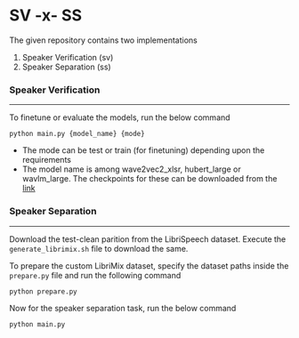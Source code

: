 # SV -x- SS
The given repository contains two implementations

1. Speaker Verification (sv)
2. Speaker Separation (ss)

### Speaker Verification
___
To finetune or evaluate the models, run the below command
```
python main.py {model_name} {mode}
```
- The mode can be test or train (for finetuning) depending upon the requirements
- The model name is among wave2vec2_xlsr, hubert_large or wavlm_large. The checkpoints for these can be downloaded from the [link](https://github.com/microsoft/UniSpeech/tree/main/downstreams/speaker_verification)

### Speaker Separation
___
Download the test-clean parition from the LibriSpeech dataset. Execute the `generate_librimix.sh` file to download the same.

To prepare the custom LibriMix dataset, specify the dataset paths inside the `prepare.py` file and run the following command
```
python prepare.py
```

Now for the speaker separation task, run the below command
```
python main.py
```